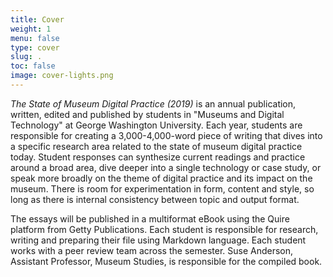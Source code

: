 ```yaml
---
title: Cover
weight: 1
menu: false
type: cover
slug: .
toc: false
image: cover-lights.png
---
```


*The State of Museum Digital Practice (2019)* is an annual publication, written, edited and published by students in "Museums and Digital Technology" at George Washington University. Each year, students are responsible for creating a 3,000-4,000-word piece of writing that dives into a specific research area related to the state of museum digital practice today. Student responses can synthesize current readings and practice around a broad area, dive deeper into a single technology or case study, or speak more broadly on the theme of digital practice and its impact on the museum. There is room for experimentation in form, content and style, so long as there is internal consistency between topic and output format.

The essays will be published in a multiformat eBook using the Quire platform from Getty Publications. Each student is responsible for research, writing and preparing their file using Markdown language.  Each student works with a peer review team across the semester. Suse Anderson, Assistant Professor, Museum Studies, is responsible for the compiled book.
